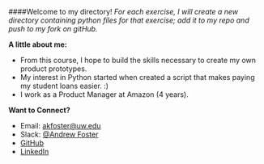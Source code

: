 ####Welcome to my directory!
*For each exercise, I will create a new directory containing python files for that exercise; 
add it to my repo and push to my fork on gitHub.*

**A little about me:**
- From this course, I hope to build the skills necessary to create my own product prototypes. 
- My interest in Python started when created a script that makes paying my student loans easier. :)
- I work as a Product Manager at Amazon (4 years).

**Want to Connect?**

- Email:    akfoster@uw.edu
- Slack:    [@Andrew Foster](https://pythonwinter2018.slack.com/messages/D8RT40UTA/team/U8SGFBWVA/)
- [GitHub](https://github.com/ak-foster)
- [LinkedIn](https://www.linkedin.com/in/andrewkfoster/)














